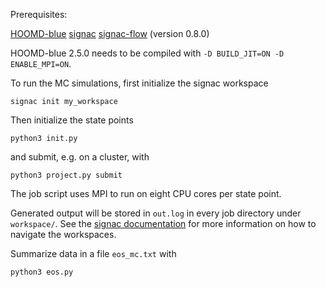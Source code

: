 Prerequisites:

[HOOMD-blue](https://github.com/glotzerlab/hoomd-blue)
[signac](https://github.com/glotzerlab/signacow)
[signac-flow](https://github.com/glotzerlab/signac-flow) (version 0.8.0)

HOOMD-blue 2.5.0 needs to be compiled with `-D BUILD_JIT=ON -D ENABLE_MPI=ON`.

To run the MC simulations, first initialize the signac workspace

```
signac init my_workspace
```

Then initialize the state points

```
python3 init.py
```

and submit, e.g. on a cluster, with

```
python3 project.py submit
```

The job script uses MPI to run on eight CPU cores per state point.

Generated output will be stored in `out.log` in every job directory under `workspace/`. See the
[signac documentation](https://docs.signac.io/en/latest/) for more information on how to
navigate the workspaces.

Summarize data in a file `eos_mc.txt` with

```
python3 eos.py
```
